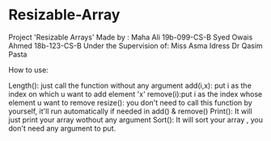 # Resizable-Array
Project 'Resizable Arrays'
Made by : Maha Ali 19b-099-CS-B
	Syed Owais Ahmed 18b-123-CS-B
Under the Supervision of:
	 Miss Asma Idress
	Dr Qasim Pasta

How to use:

Length(): just call the function without any argument 
add(i,x): put i as the index on which u want to add element 'x'
remove(i):put i as the index whose element  u want to  remove
resize(): you don't need to call this function by yourself, it'll run automatically if needed in add() & remove()
Print(): It will just print your array wothout any argument
Sort(): It will sort your array , you don't need any argument to put.
 
